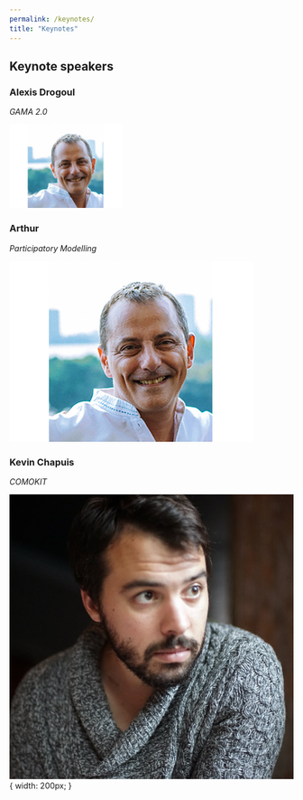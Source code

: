 ```yaml
---
permalink: /keynotes/
title: "Keynotes"
---
```


## Keynote speakers

### Alexis Drogoul 

*GAMA 2.0*

<img src="../_includes/alexisdrogoul432-2.jpg" width="200">

### Arthur

*Participatory Modelling*

![](../_includes/alexisdrogoul432-2.jpg)

### Kevin Chapuis 

*COMOKIT*

![Kevin Chapuis](../_includes/KevinChapuis.jpg){ width: 200px; }
